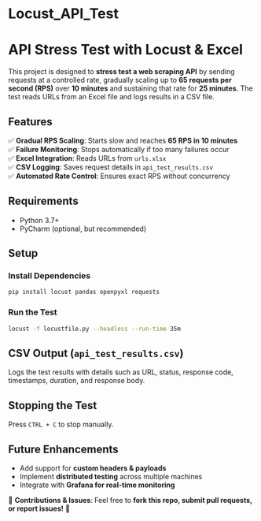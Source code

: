 # Locust_API_Test
# API Stress Test with Locust & Excel

This project is designed to **stress test a web scraping API** by sending requests at a controlled rate, gradually scaling up to **65 requests per second (RPS)** over **10 minutes** and sustaining that rate for **25 minutes**. The test reads URLs from an Excel file and logs results in a CSV file.

## Features
✅ **Gradual RPS Scaling**: Starts slow and reaches **65 RPS in 10 minutes**  
✅ **Failure Monitoring**: Stops automatically if too many failures occur  
✅ **Excel Integration**: Reads URLs from `urls.xlsx`  
✅ **CSV Logging**: Saves request details in `api_test_results.csv`  
✅ **Automated Rate Control**: Ensures exact RPS without concurrency  

## Requirements
- Python 3.7+
- PyCharm (optional, but recommended)

## Setup
### Install Dependencies
```sh
pip install locust pandas openpyxl requests
```

### Run the Test
```sh
locust -f locustfile.py --headless --run-time 35m
```

## CSV Output (`api_test_results.csv`)
Logs the test results with details such as URL, status, response code, timestamps, duration, and response body.

## Stopping the Test
Press `CTRL + C` to stop manually.

## Future Enhancements
- Add support for **custom headers & payloads**
- Implement **distributed testing** across multiple machines
- Integrate with **Grafana for real-time monitoring**

📌 **Contributions & Issues**: Feel free to **fork this repo, submit pull requests, or report issues!** 🚀


